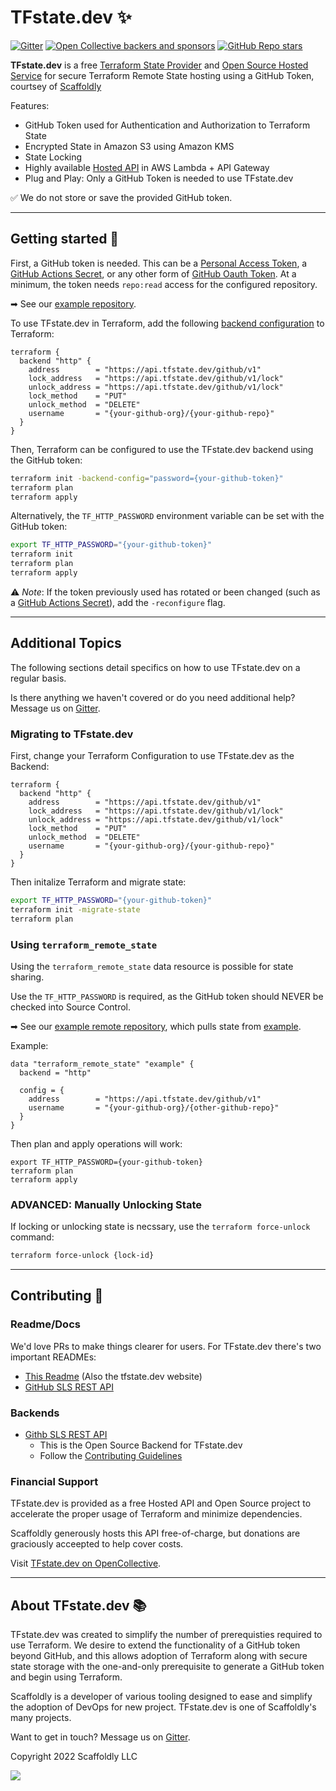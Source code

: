 # TFstate.dev ✨

[![Gitter](https://img.shields.io/gitter/room/tfstate/community)](https://gitter.im/tfstate/community) [![Open Collective backers and sponsors](https://img.shields.io/opencollective/all/tfstate)](https://opencollective.com/tfstate) [![GitHub Repo stars](https://img.shields.io/github/stars/tfstate/github-sls-rest-api?style=social)](https://github.com/tfstate/github-sls-rest-api)

**TFstate.dev** is a free [Terraform State Provider](https://www.terraform.io/language/settings/backends/http) and [Open Source Hosted Service](https://github.com/tfstate/github-sls-rest-api) for secure Terraform Remote State hosting using a GitHub Token, courtsey of [Scaffoldly](https://scaffold.ly)

Features:

- GitHub Token used for Authentication and Authorization to Terraform State
- Encrypted State in Amazon S3 using Amazon KMS
- State Locking
- Highly available [Hosted API](https://api.tfstate.dev/github/swagger.html) in AWS Lambda + API Gateway
- Plug and Play: Only a GitHub Token is needed to use TFstate.dev

✅ We do not store or save the provided GitHub token.

---

## Getting started 🚀

First, a GitHub token is needed. This can be a [Personal Access Token](https://docs.github.com/en/authentication/keeping-your-account-and-data-secure/creating-a-personal-access-token), a [GitHub Actions Secret](https://docs.github.com/en/actions/security-guides/automatic-token-authentication), or any other form of [GitHub Oauth Token](https://github.blog/2021-04-05-behind-githubs-new-authentication-token-formats/). At a minimum, the token needs `repo:read` access for the configured repository.

➡ See our [example repository](https://github.com/tfstate/example).

To use TFstate.dev in Terraform, add the following [backend configuration](https://www.terraform.io/language/settings/backends/http) to Terraform:

```hcl
terraform {
  backend "http" {
    address        = "https://api.tfstate.dev/github/v1"
    lock_address   = "https://api.tfstate.dev/github/v1/lock"
    unlock_address = "https://api.tfstate.dev/github/v1/lock"
    lock_method    = "PUT"
    unlock_method  = "DELETE"
    username       = "{your-github-org}/{your-github-repo}"
  }
}
```

Then, Terraform can be configured to use the TFstate.dev backend using the GitHub token:

```bash
terraform init -backend-config="password={your-github-token}"
terraform plan
terraform apply
```

Alternatively, the `TF_HTTP_PASSWORD` environment variable can be set with the GitHub token:

```bash
export TF_HTTP_PASSWORD="{your-github-token}"
terraform init
terraform plan
terraform apply
```

⚠️ _Note_: If the token previously used has rotated or been changed (such as a [GitHub Actions Secret](https://docs.github.com/en/actions/security-guides/automatic-token-authentication)), add the `-reconfigure` flag.

---

## Additional Topics

The following sections detail specifics on how to use TFstate.dev on a regular basis.

Is there anything we haven't covered or do you need additional help? Message us on [Gitter](https://gitter.im/tfstate/community).

### Migrating to TFstate.dev

First, change your Terraform Configuration to use TFstate.dev as the Backend:

```hcl
terraform {
  backend "http" {
    address        = "https://api.tfstate.dev/github/v1"
    lock_address   = "https://api.tfstate.dev/github/v1/lock"
    unlock_address = "https://api.tfstate.dev/github/v1/lock"
    lock_method    = "PUT"
    unlock_method  = "DELETE"
    username       = "{your-github-org}/{your-github-repo}"
  }
}
```

Then initalize Terraform and migrate state:

```bash
export TF_HTTP_PASSWORD="{your-github-token}"
terraform init -migrate-state
terraform plan
```

### Using `terraform_remote_state`

Using the `terraform_remote_state` data resource is possible for state sharing.

Use the `TF_HTTP_PASSWORD` is required, as the GitHub token should NEVER be checked into Source Control.

➡ See our [example remote repository](https://github.com/tfstate/example-remote), which pulls state from [example](https://github.com/tfstate/example).

Example:

```hcl
data "terraform_remote_state" "example" {
  backend = "http"

  config = {
    address        = "https://api.tfstate.dev/github/v1"
    username       = "{your-github-org}/{other-github-repo}"
  }
}
```

Then plan and apply operations will work:

```bask
export TF_HTTP_PASSWORD={your-github-token}
terraform plan
terraform apply
```

### ADVANCED: Manually Unlocking State

If locking or unlocking state is necssary, use the `terraform force-unlock` command:

```bash
terraform force-unlock {lock-id}
```

---

## Contributing 💪

### Readme/Docs

We'd love PRs to make things clearer for users. For TFstate.dev there's two important READMEs:

- [This Readme](https://github.com/tfstate/.github/blob/main/profile/README.md) (Also the tfstate.dev website)
- [GitHub SLS REST API](https://github.com/tfstate/github-sls-rest-api/blob/main/README.md)

### Backends

- [Githb SLS REST API](https://github.com/tfstate/github-sls-rest-api)
  - This is the Open Source Backend for TFstate.dev
  - Follow the [Contributing Guidelines](https://github.com/tfstate/github-sls-rest-api/blob/main/CONTRIBUTING.md)

### Financial Support

TFstate.dev is provided as a free Hosted API and Open Source project to accelerate the proper usage of Terraform and minimize dependencies.

Scaffoldly generously hosts this API free-of-charge, but donations are graciously acceepted to help cover costs.

Visit [TFstate.dev on OpenCollective](https://opencollective.com/tfstate).

---

## About TFstate.dev 📚

TFstate.dev was created to simplify the number of prerequisties required to use Terraform. We desire to extend the functionality of a GitHub token beyond GitHub, and this allows adoption of Terraform along with secure state storage with the one-and-only prerequisite to generate a GitHub token and begin using Terraform.

Scaffoldly is a developer of various tooling designed to ease and simplify the adoption of DevOps for new project. TFstate.dev is one of Scaffoldly's many projects.

Want to get in touch? Message us on [Gitter](https://gitter.im/tfstate/community).

Copyright 2022 Scaffoldly LLC

![](https://sly-dev.scaffold.ly/auth/px?tfstate-profile)
